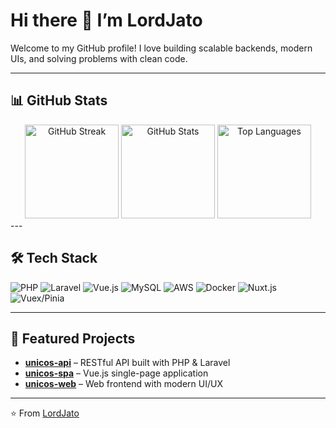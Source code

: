 # Hi there 👋 I’m LordJato  

Welcome to my GitHub profile! I love building scalable backends, modern UIs, and solving problems with clean code.  

---

## 📊 GitHub Stats
<div align="center">
  <img src="https://github-readme-streak-stats-eight.vercel.app?user=LordJato&theme=tokyonight&hide_border=true" alt="GitHub Streak" height="150"/>
  <img src="https://github-readme-stats.vercel.app/api?username=LordJato&show_icons=true&theme=tokyonight&hide_border=true" alt="GitHub Stats" height="150"/>
  <img src="https://github-readme-stats.vercel.app/api/top-langs/?username=LordJato&layout=compact&theme=tokyonight&hide_border=true" alt="Top Languages" height="150"/>
</div>
---

## 🛠 Tech Stack
![PHP](https://img.shields.io/badge/-PHP-777BB4?style=flat&logo=php&logoColor=white)
![Laravel](https://img.shields.io/badge/-Laravel-FF2D20?style=flat&logo=laravel&logoColor=white)
![Vue.js](https://img.shields.io/badge/-Vue.js-4FC08D?style=flat&logo=vue.js&logoColor=white)
![MySQL](https://img.shields.io/badge/-MySQL-4479A1?style=flat&logo=mysql&logoColor=white)
![AWS](https://img.shields.io/badge/-AWS-232F3E?style=flat&logo=amazon-aws&logoColor=white)
![Docker](https://img.shields.io/badge/-Docker-2496ED?style=flat&logo=docker&logoColor=white)
![Nuxt.js](https://img.shields.io/badge/-Nuxt.js-00DC82?style=flat&logo=nuxt.js&logoColor=white)
![Vuex/Pinia](https://img.shields.io/badge/-Pinia-FFD700?style=flat&logo=vue.js&logoColor=black)

---

## 🚀 Featured Projects
- [**unicos-api**](https://github.com/LordJato/unicos-api) – RESTful API built with PHP & Laravel  
- [**unicos-spa**](https://github.com/LordJato/unicos-spa) – Vue.js single-page application  
- [**unicos-web**](https://github.com/LordJato/unicos-web) – Web frontend with modern UI/UX  

---
⭐️ From [LordJato](https://github.com/LordJato)
